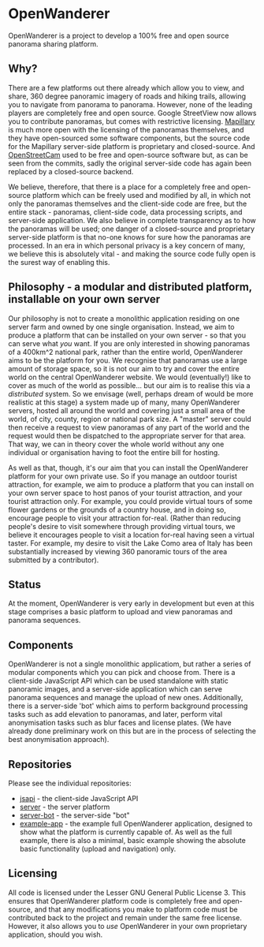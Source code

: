 # OpenWanderer

OpenWanderer is a project to develop a 100% free and open source panorama sharing platform.

## Why?

There are a few platforms out there already which allow you to view, and share, 360 degree panoramic imagery of roads and hiking trails, allowing you to navigate from panorama to panorama. However, none of the leading players are completely free and open source. Google StreetView now allows you to contribute panoramas, but comes with restrictive licensing. [Mapillary](https://mapillary.com) is much more open with the licensing of the panoramas themselves, and they have open-sourced some software components, but the source code for the Mapillary server-side platform is proprietary and closed-source. And [OpenStreetCam](https://github.com/kartaview/openstreetcam.org) used to be free and open-source software but, as can be seen from the commits, sadly the original server-side code has again been replaced by a closed-source backend.

We believe, therefore, that there is a place for a completely free and open-source platform which can be freely used and modified by all, in which not only the panoramas themselves and the client-side code are free, but the entire stack - panoramas, client-side code, data processing scripts, and server-side application. We also believe in complete transparency as to how the panoramas will be used; one danger of a closed-source and proprietary server-side platform is that no-one knows for sure how the panoramas are processed. In an era in which personal privacy is a key concern of many, we believe this is absolutely vital - and making the source code fully open is the surest way of enabling this.

## Philosophy - a modular and distributed platform, installable on your own server

Our philosophy is not to create a monolithic application residing on one server farm and owned by one single organisation. Instead, we aim to produce a platform that can be installed on your own server - so that you can serve what *you* want. If you are only interested in showing panoramas of a 400km^2 national park, rather than the entire world, OpenWanderer aims to be the platform for you. We recognise that panoramas use a large amount of storage space, so it is not our aim to try and cover the entire world on the central OpenWanderer website. We would (eventually!) like to cover as much of the world as possible... but our aim is to realise this via a *distributed* system. So we envisage (well, perhaps dream of would be more realistic at this stage) a system made up of many, many OpenWanderer servers, hosted all around the world and covering just a small area of the world, of city, county, region or national park size. A "master" server could then receive a request to view panoramas of any part of the world and the request would then be dispatched to the appropriate server for that area. That way, we can in theory cover the whole world without any one individual or organisation having to foot the entire bill for hosting.

As well as that, though, it's our aim that you can install the OpenWanderer platform for your own private use. So if you manage an outdoor tourist attraction, for example, we aim to produce a platform that you can install on your own server space to host panos of your tourist attraction, and your tourist attraction only. For example, you could provide virtual tours of some flower gardens or the grounds of a country house, and in doing so, encourage people to visit your attraction for-real. (Rather than reducing people's desire to visit somewhere through providing virtual tours, we believe it encourages people to visit a location for-real having seen a virtual taster. For example, my desire to visit the Lake Como area of Italy has been substantially increased by viewing 360 panoramic tours of the area submitted by a contributor).

## Status

At the moment, OpenWanderer is very early in development but even at this stage comprises a basic platform to upload and view panoramas and panorama sequences.

## Components

OpenWanderer is not a single monolithic applicatiom, but rather a series of modular components which you can pick and choose from. There is a client-side JavaScript API which can be used standalone with static panoramic images, and a server-side application which can serve panorama sequences and manage the upload of new ones. Additionally, there is a server-side 'bot' which aims to perform background processing tasks such as add elevation to panoramas, and later, perform vital anonymisation tasks such as blur faces and license plates. (We have already done preliminary work on this but are in the process of selecting the best anonymisation approach).

## Repositories

Please see the individual repositories:

- [jsapi](https://github.com/openwanderer/jsapi) - the client-side JavaScript API
- [server](https://github.com/openwanderer/server) - the server platform
- [server-bot](https://github.com/openwanderer/server-bot) - the server-side "bot"
- [example-app](https://github.com/openwanderer/example-app) - the example full OpenWanderer application, designed to show what the platform is currently capable of. As well as the full example, there is also a minimal, basic example showing the absolute basic functionality (upload and navigation) only.

## Licensing

All code is licensed under the Lesser GNU General Public License 3. This ensures that OpenWanderer platform code is completely free and open-source, and that any modifications you make to platform code must be contributed back to the project and remain under the same free license. However, it also allows you to *use* OpenWanderer in your own proprietary application, should you wish.

